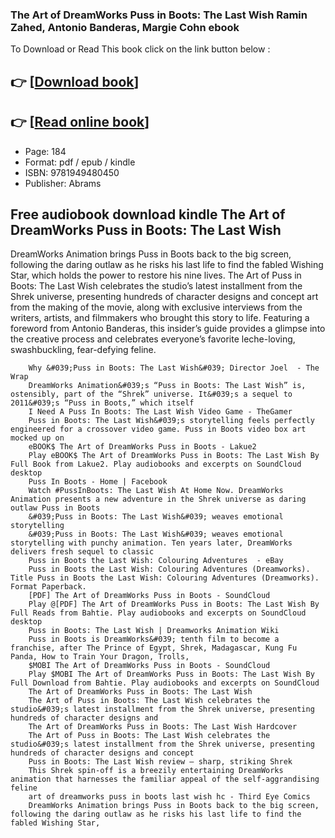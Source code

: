 ### The Art of DreamWorks Puss in Boots: The Last Wish Ramin Zahed, Antonio Banderas, Margie Cohn ebook

To Download or Read This book click on the link button below :

## 👉  [**[Download book](http://ebooksharez.info/download.php?group=book&from=github.com&id=659853&lnk=1065 "Download book")**]

## 👉  [**[Read online book](http://ebooksharez.info/download.php?group=book&from=github.com&id=659853&lnk=1065 "Read online book")**]


* Page: 184
* Format: pdf / epub / kindle
* ISBN: 9781949480450
* Publisher: Abrams



## Free audiobook download kindle The Art of DreamWorks Puss in Boots: The Last Wish



DreamWorks Animation brings Puss in Boots back to the big screen, following the daring outlaw as he risks his last life to find the fabled Wishing Star, which holds the power to restore his nine lives. The Art of Puss in Boots: The Last Wish celebrates the studio’s latest installment from the Shrek universe, presenting hundreds of character designs and concept art from the making of the movie, along with exclusive interviews from the writers, artists, and filmmakers who brought this story to life. Featuring a foreword from Antonio Banderas, this insider’s guide provides a glimpse into the creative process and celebrates everyone’s favorite leche-loving, swashbuckling, fear-defying feline.


        Why &#039;Puss in Boots: The Last Wish&#039; Director Joel  - The Wrap
        DreamWorks Animation&#039;s “Puss in Boots: The Last Wish” is, ostensibly, part of the “Shrek” universe. It&#039;s a sequel to 2011&#039;s “Puss in Boots,” which itself 
        I Need A Puss In Boots: The Last Wish Video Game - TheGamer
        Puss in Boots: The Last Wish&#039;s storytelling feels perfectly engineered for a crossover video game. Puss in Boots video box art mocked up on 
        eBOOK$ The Art of DreamWorks Puss in Boots - Lakue2
        Play eBOOK$ The Art of DreamWorks Puss in Boots: The Last Wish By Full Book from Lakue2. Play audiobooks and excerpts on SoundCloud desktop 
        Puss In Boots - Home | Facebook
        Watch #PussInBoots: The Last Wish At Home Now. DreamWorks Animation presents a new adventure in the Shrek universe as daring outlaw Puss in Boots 
        &#039;Puss in Boots: The Last Wish&#039; weaves emotional storytelling
        &#039;Puss in Boots: The Last Wish&#039; weaves emotional storytelling with punchy animation. Ten years later, DreamWorks delivers fresh sequel to classic 
        Puss in Boots the Last Wish: Colouring Adventures  - eBay
        Puss in Boots the Last Wish: Colouring Adventures (Dreamworks). Title Puss in Boots the Last Wish: Colouring Adventures (Dreamworks). Format Paperback.
        [PDF] The Art of DreamWorks Puss in Boots - SoundCloud
        Play @[PDF] The Art of DreamWorks Puss in Boots: The Last Wish By Full Reads from Bahtie. Play audiobooks and excerpts on SoundCloud desktop 
        Puss in Boots: The Last Wish | Dreamworks Animation Wiki
        Puss in Boots is DreamWorks&#039; tenth film to become a franchise, after The Prince of Egypt, Shrek, Madagascar, Kung Fu Panda, How to Train Your Dragon, Trolls, 
        $MOBI The Art of DreamWorks Puss in Boots - SoundCloud
        Play $MOBI The Art of DreamWorks Puss in Boots: The Last Wish By Full Download from Bahtie. Play audiobooks and excerpts on SoundCloud 
        The Art of DreamWorks Puss in Boots: The Last Wish
        The Art of Puss in Boots: The Last Wish celebrates the studio&#039;s latest installment from the Shrek universe, presenting hundreds of character designs and 
        The Art of DreamWorks Puss in Boots: The Last Wish Hardcover
        The Art of Puss in Boots: The Last Wish celebrates the studio&#039;s latest installment from the Shrek universe, presenting hundreds of character designs and concept 
        Puss in Boots: The Last Wish review – sharp, striking Shrek
        This Shrek spin-off is a breezily entertaining DreamWorks animation that harnesses the familiar appeal of the self-aggrandising feline 
        art of dreamworks puss in boots last wish hc - Third Eye Comics
        DreamWorks Animation brings Puss in Boots back to the big screen, following the daring outlaw as he risks his last life to find the fabled Wishing Star, 
    




